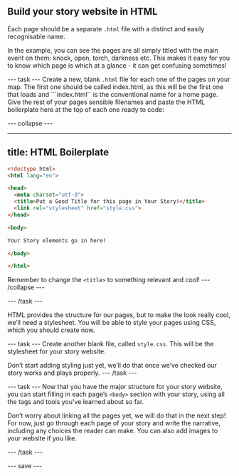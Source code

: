 ## Build your story website in HTML

Each page should be a separate ```.html``` file with a distinct and easily recognisable name. 

In the example, you can see the pages are all simply titled with the main event on them: knock, open, torch, darkness etc. This makes it easy for you to know which page is which at a glance - it can get confusing sometimes!

--- task ---
Create a new, blank ```.html``` file for each one of the pages on your map.
The first one should be called index.html, as this will be the first one that loads and ```index.html`` is the conventional name for a home page.
Give the rest of your pages sensible filenames and paste the HTML boilerplate here at the top of each one ready to code:

--- collapse ---

---
title: HTML Boilerplate
---

```html 
<!doctype html>
<html lang="en">

<head>
  <meta charset="utf-8">
  <title>Put a Good Title for this page in Your Story!</title>
  <link rel="stylesheet" href="style.css">
</head>

<body>

Your Story elements go in here!

</body>

</html>
```

Remember to change the ```<title>``` to something relevant and cool!
--- /collapse ---

--- /task ---

HTML provides the structure for our pages, but to make the look really cool, we’ll need a stylesheet. You will be able to style your pages using CSS, which you should create now.

--- task ---
Create another blank file, called ```style.css```. This will be the stylesheet for your story website. 

Don’t start adding styling just yet, we’ll do that once we’ve checked our story works and plays properly. 
--- /task ---

--- task ---
Now that you have the major structure for your story website, you can start filling in each page’s ```<body>``` section with your story, using all the tags and tools you’ve learned about so far.

Don’t worry about linking all the pages yet, we will do that in the next step! For now, just go through each page of your story and write the narrative, including any choices the reader can make. You can also add images to your website if you like.

--- /task ---

--- save ---